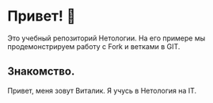 # Привет! 👋

Это учебный репозиторий Нетологии. На его примере мы продемонстрируем работу с Fork и ветками в GIT.

## Знакомство.
Привет, меня зовут Виталик. Я учусь в Нетология на IT.